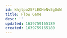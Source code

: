 ```yaml
---
id: khjtpo2SFLEOHeNv5gDdW
title: Flow Game
desc: ''
updated: 1639759165189
created: 1639759165189
---
```


